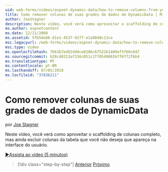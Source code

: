 ```yaml
---
uid: web-forms/videos/aspnet-dynamic-data/how-to-remove-columns-from-your-dynamicdata-data-grids
title: Como remover colunas de suas grades de dados de DynamicData | Microsoft Docs
author: JoeStagner
description: Neste vídeo, você verá como aproveitar o scaffolding de colunas completo, mas ainda excluir colunas da tabela que você não deseja que apareça em seu uma interface do usuário...
ms.author: aspnetcontent
ms.date: 12/11/2008
ms.assetid: 5fb54eb6-d1e1-4537-91ff-e1a9040c13ce
msc.legacyurl: /web-forms/videos/aspnet-dynamic-data/how-to-remove-columns-from-your-dynamicdata-data-grids
msc.type: video
ms.openlocfilehash: 7b61b7ed92d49ce8206c6f522b1489ef5f60c047
ms.sourcegitcommit: b28cd0313af316c051c2ff8549865bff67f2fbb4
ms.translationtype: MT
ms.contentlocale: pt-BR
ms.lasthandoff: 07/05/2018
ms.locfileid: "37836211"
---
```

<a name="how-to-remove-columns-from-your-dynamicdata-data-grids"></a>Como remover colunas de suas grades de dados de DynamicData
====================
por [Joe Stagner](https://github.com/JoeStagner)

Neste vídeo, você verá como aproveitar o scaffolding de colunas completo, mas ainda excluir colunas da tabela que você não deseja que apareça na interface do usuário.

[&#9654;Assista ao vídeo (5 minutos)](https://channel9.msdn.com/Blogs/ASP-NET-Site-Videos/how-to-remove-columns-from-your-dynamicdata-data-grids)

> [!div class="step-by-step"]
> [Anterior](how-to-implement-custom-field-validation-with-imperative-logic-in-vb-or-c.md)
> [Próximo](how-to-create-table-specific-custom-forms-in-an-aspnet-dynamic-data-application.md)
